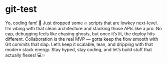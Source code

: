 # git-test


Yo, coding fam! 🚀 Just dropped some 🔥 scripts that are lowkey next-level. I’m vibing with that clean architecture and stacking those APIs like a pro. No cap, debugging feels like chasing ghosts, but once it’s lit, the deploy hits different. Collaboration is the real MVP — gotta keep the flow smooth with Git commits that slap. Let’s keep it scalable, lean, and dripping with that modern stack energy. Stay hyped, stay coding, and let’s build stuff that actually flexes! 💻✨